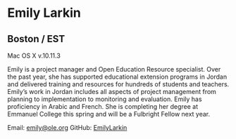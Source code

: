 # Emily Larkin
## Boston / EST

Mac OS X v.10.11.3

Emily is a project manager and Open Education Resource specialist. Over the past year, she has supported educational extension programs in Jordan and delivered training and resources for hundreds of students and teachers. Emily’s work in Jordan includes all aspects of project management from planning to implementation to monitoring and evaluation. Emily has proficiency in Arabic and French. She is completing her degree at Emmanuel College this spring and will be a Fulbright Fellow next year.

Email: emily@ole.org 
GitHub: [EmilyLarkin](https://github.com/EmilyLarkin)